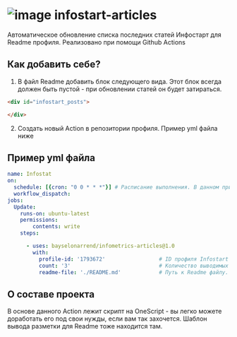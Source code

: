 # ![image](https://github.com/Bayselonarrend/infometrics-articles/assets/105596284/ef7e8987-3f98-4e2f-a9a6-1d112ff72f79) infostart-articles
Автоматическое обновление списка последних статей Инфостарт для Readme профиля. Реализовано при помощи Github Actions

## Как добавить себе?

1. В файл Readme добавить блок следующего вида. Этот блок всегда должен быть пустой - при обновлении статей он будет затираться.
 
 ```html
 <div id="infostart_posts">

 </div>
 ```
   
2. Создать новый Action в репозитории профиля. Пример yml файла ниже

## Пример yml файла

```yml
name: Infostat
on:
  schedule: [{cron: "0 0 * * *"}] # Расписание выполнения. В данном примере - каждый день в 0.00
  workflow_dispatch:
jobs:
  Update:
    runs-on: ubuntu-latest 
    permissions:
        contents: write
    steps:

      - uses: bayselonarrend/infometrics-articles@1.0
        with:
          profile-id: '1793672'                 # ID профиля Infostart
          count: '3'                            # Количество выводимых статей. По умолчанию - 3
          readme-file: './README.md'            # Путь к Readme файлу. По умолчанию - ./README.md (Регистр важен!)

```
## О составе проекта

В основе данного Action лежит скрипт на OneScript - вы легко можете доработать его под свои нужды, если вам так захочется. 
Шаблон вывода разметки для Readme тоже находится там.
